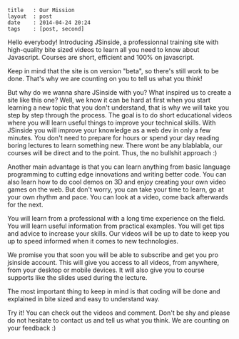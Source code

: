 ```
title	: Our Mission
layout	: post
date	: 2014-04-24 20:24
tags    : [post, second]
```

Hello everybody! Introducing JSinside, a professionnal training site with high-quality bite sized videos to learn all you need to know about Javascript. Courses are short, efficient and 100% on javascript.

Keep in mind that the site is on version "beta", so there's still work to be done. That's why we are counting on you to tell us what you think!

But why do we wanna share JSinside with you? What inspired us to create a site like this one? Well, we know it can be hard at first when you start learning a new topic that you don't understand, that is why we will take you step by step through the process. The goal is to do short educational videos where you will learn useful things to improve your technical skills. With JSinside you will improve your knowledge as a web dev in only a few minutes. You don't need to prepare for hours or spend your day reading boring lectures to learn something new. There wont be any blablabla, our courses will be direct and to the point. Thus, the no bullshit approach :)

Another main advantage is that you can learn anything from basic language programming to cutting edge innovations and writing better code. You can also learn how to do cool demos on 3D and enjoy creating your own video games on the web. But don't worry, you can take your time to learn, go at your own rhythm and pace. You can look at a video, come back afterwards for the next.

You will learn from a professional with a long time experience on the field. You will learn useful information from practical examples. You will get tips and advice to increase your skills. Our videos will be up to date to keep you up to speed informed when it comes to new technologies.

We promise you that soon you will be able to subscribe and get you pro jsinside account. This will give you access to all videos, from anywhere, from your desktop or mobile devices. It will also give you to course supports like the slides used during the lecture.

The most important thing to keep in mind is that coding will be done and explained in bite sized and easy to understand way.

Try it! You can check out the videos and comment. Don't be shy and please do not hesitate to contact us and tell us what you think. We are counting on your feedback :)